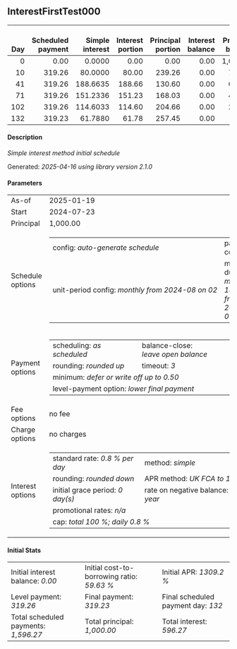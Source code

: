 <h2>InterestFirstTest000</h2>
<table>
    <thead style="vertical-align: bottom;">
        <th style="text-align: right;">Day</th>
        <th style="text-align: right;">Scheduled payment</th>
        <th style="text-align: right;">Simple interest</th>
        <th style="text-align: right;">Interest portion</th>
        <th style="text-align: right;">Principal portion</th>
        <th style="text-align: right;">Interest balance</th>
        <th style="text-align: right;">Principal balance</th>
        <th style="text-align: right;">Total simple interest</th>
        <th style="text-align: right;">Total interest</th>
        <th style="text-align: right;">Total principal</th>
    </thead>
    <tr style="text-align: right;">
        <td class="ci00">0</td>
        <td class="ci01" style="white-space: nowrap;">0.00</td>
        <td class="ci02">0.0000</td>
        <td class="ci03">0.00</td>
        <td class="ci04">0.00</td>
        <td class="ci05">0.00</td>
        <td class="ci06">1,000.00</td>
        <td class="ci07">0.0000</td>
        <td class="ci08">0.00</td>
        <td class="ci09">0.00</td>
    </tr>
    <tr style="text-align: right;">
        <td class="ci00">10</td>
        <td class="ci01" style="white-space: nowrap;">319.26</td>
        <td class="ci02">80.0000</td>
        <td class="ci03">80.00</td>
        <td class="ci04">239.26</td>
        <td class="ci05">0.00</td>
        <td class="ci06">760.74</td>
        <td class="ci07">80.0000</td>
        <td class="ci08">80.00</td>
        <td class="ci09">239.26</td>
    </tr>
    <tr style="text-align: right;">
        <td class="ci00">41</td>
        <td class="ci01" style="white-space: nowrap;">319.26</td>
        <td class="ci02">188.6635</td>
        <td class="ci03">188.66</td>
        <td class="ci04">130.60</td>
        <td class="ci05">0.00</td>
        <td class="ci06">630.14</td>
        <td class="ci07">268.6635</td>
        <td class="ci08">268.66</td>
        <td class="ci09">369.86</td>
    </tr>
    <tr style="text-align: right;">
        <td class="ci00">71</td>
        <td class="ci01" style="white-space: nowrap;">319.26</td>
        <td class="ci02">151.2336</td>
        <td class="ci03">151.23</td>
        <td class="ci04">168.03</td>
        <td class="ci05">0.00</td>
        <td class="ci06">462.11</td>
        <td class="ci07">419.8971</td>
        <td class="ci08">419.89</td>
        <td class="ci09">537.89</td>
    </tr>
    <tr style="text-align: right;">
        <td class="ci00">102</td>
        <td class="ci01" style="white-space: nowrap;">319.26</td>
        <td class="ci02">114.6033</td>
        <td class="ci03">114.60</td>
        <td class="ci04">204.66</td>
        <td class="ci05">0.00</td>
        <td class="ci06">257.45</td>
        <td class="ci07">534.5004</td>
        <td class="ci08">534.49</td>
        <td class="ci09">742.55</td>
    </tr>
    <tr style="text-align: right;">
        <td class="ci00">132</td>
        <td class="ci01" style="white-space: nowrap;">319.23</td>
        <td class="ci02">61.7880</td>
        <td class="ci03">61.78</td>
        <td class="ci04">257.45</td>
        <td class="ci05">0.00</td>
        <td class="ci06">0.00</td>
        <td class="ci07">596.2884</td>
        <td class="ci08">596.27</td>
        <td class="ci09">1,000.00</td>
    </tr>
</table>
<h4>Description</h4>
<p><i>Simple interest method initial schedule</i></p>
<p>Generated: <i>2025-04-16 using library version 2.1.0</i></p>
<h4>Parameters</h4>
<table>
    <tr>
        <td>As-of</td>
        <td>2025-01-19</td>
    </tr>
    <tr>
        <td>Start</td>
        <td>2024-07-23</td>
    </tr>
    <tr>
        <td>Principal</td>
        <td>1,000.00</td>
    </tr>
    <tr>
        <td>Schedule options</td>
        <td>
            <table>
                <tr>
                    <td>config: <i>auto-generate schedule</i></td>
                    <td>payment count: <i>5</i></td>
                </tr>
                <tr>
                    <td style="white-space: nowrap;">unit-period config: <i>monthly from 2024-08 on 02</i></td>
                    <td>max duration: <i>maximum 180 days from 2024-07-23</i></td>
                </tr>
            </table>
        </td>
    </tr>
    <tr>
        <td>Payment options</td>
        <td>
            <table>
                <tr>
                    <td>scheduling: <i>as scheduled</i></td>
                    <td>balance-close: <i>leave&nbsp;open&nbsp;balance</i></td>
                </tr>
                <tr>
                    <td>rounding: <i>rounded up</i></td>
                    <td>timeout: <i>3</i></td>
                </tr>
                <tr>
                    <td colspan='2'>minimum: <i>defer&nbsp;or&nbsp;write&nbsp;off&nbsp;up&nbsp;to&nbsp;0.50</i></td>
                </tr>
                <tr>
                    <td colspan='2'>level-payment option: <i>lower&nbsp;final&nbsp;payment</i></td>
                </tr>
            </table>
        </td>
    </tr>
    <tr>
        <td>Fee options</td>
        <td>no fee
        </td>
    </tr>
    <tr>
        <td>Charge options</td>
        <td>no charges
        </td>
    </tr>
    <tr>
        <td>Interest options</td>
        <td>
            <table>
                <tr>
                    <td>standard rate: <i>0.8 % per day</i></td>
                    <td>method: <i>simple</i></td>
                </tr>
                <tr>
                    <td>rounding: <i>rounded down</i></td>
                    <td>APR method: <i>UK FCA to 1 d.p.</i></td>
                </tr>
                <tr>
                    <td>initial grace period: <i>0 day(s)</i></td>
                    <td>rate on negative balance: <i>8 % per year</i></td>
                </tr>
                <tr>
                    <td colspan="2">promotional rates: <i><i>n/a</i></i></td>
                </tr>
                <tr>
                    <td colspan="2">cap: <i>total 100 %; daily 0.8 %</td>
                </tr>
            </table>
        </td>
    </tr>
</table>
<h4>Initial Stats</h4>
<table>
    <tr>
        <td>Initial interest balance: <i>0.00</i></td>
        <td>Initial cost-to-borrowing ratio: <i>59.63 %</i></td>
        <td>Initial APR: <i>1309.2 %</i></td>
    </tr>
    <tr>
        <td>Level payment: <i>319.26</i></td>
        <td>Final payment: <i>319.23</i></td>
        <td>Final scheduled payment day: <i>132</i></td>
    </tr>
    <tr>
        <td>Total scheduled payments: <i>1,596.27</i></td>
        <td>Total principal: <i>1,000.00</i></td>
        <td>Total interest: <i>596.27</i></td>
    </tr>
</table>
